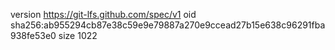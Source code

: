 version https://git-lfs.github.com/spec/v1
oid sha256:ab955294cb87e38c59e9e79887a270e9ccead27b15e638c96291fba938fe53e0
size 1022
